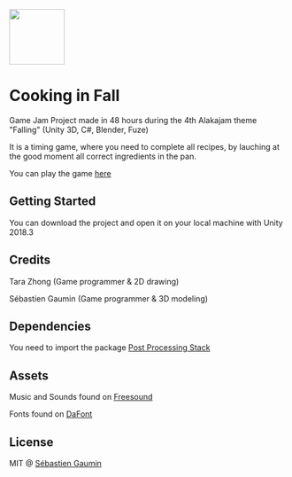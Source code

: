 <img src="https://github.com/sgaumin/Cooking_In_Fall/blob/dev/Assets/Sprites/IngredientIcon/Pumpkin.png" height="100" width="100">

# Cooking in Fall
Game Jam Project made in 48 hours during the 4th Alakajam theme "Falling" (Unity 3D, C#, Blender, Fuze)

It is a timing game, where you need to complete all recipes, by lauching at the good moment all correct ingredients in the pan.

You can play the game [here](https://pemdora.itch.io/cooking-in-fall)

## Getting Started
You can download the project and open it on your local machine with Unity 2018.3

## Credits
Tara Zhong (Game programmer & 2D drawing)

Sébastien Gaumin (Game programmer & 3D modeling)

## Dependencies
You need to import the package [Post Processing Stack](https://assetstore.unity.com/packages/essentials/post-processing-stack-83912)

## Assets
Music and Sounds found on [Freesound](https://freesound.org/)

Fonts found on [DaFont](https://www.dafont.com/fr/)

## License
MIT @ [Sébastien Gaumin](https://github.com/sgaumin)
